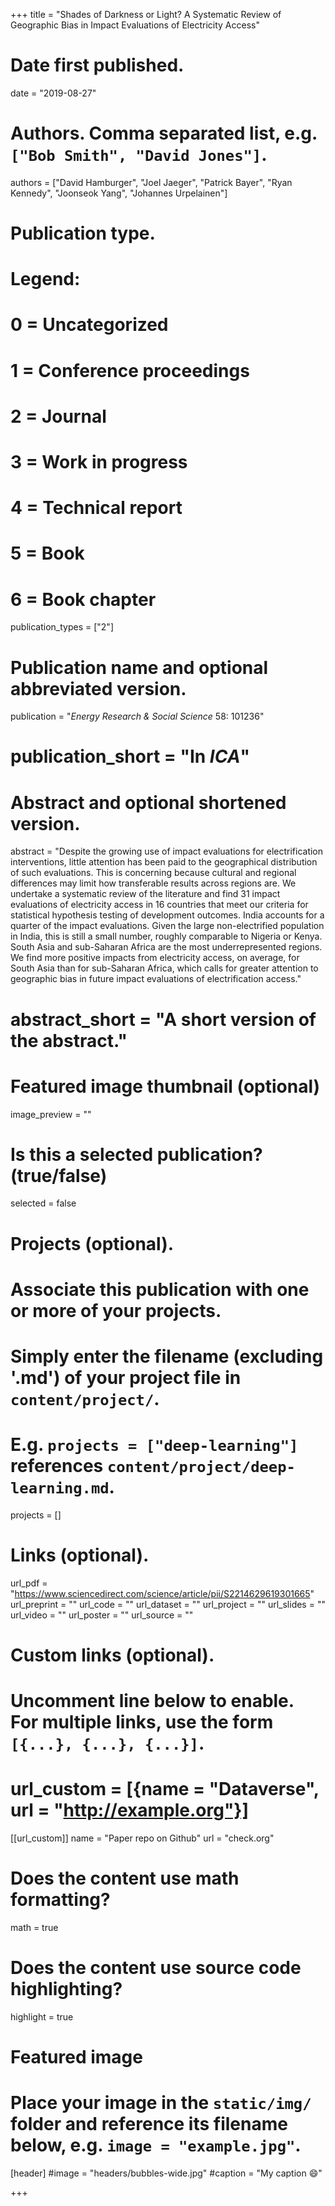 +++
title = "Shades of Darkness or Light? A Systematic Review of Geographic Bias in Impact Evaluations of Electricity Access"


# Date first published.
date = "2019-08-27"

# Authors. Comma separated list, e.g. `["Bob Smith", "David Jones"]`.
authors = ["David Hamburger", "Joel Jaeger", "Patrick Bayer", "Ryan Kennedy", "Joonseok Yang", "Johannes Urpelainen"]

# Publication type.
# Legend:
# 0 = Uncategorized
# 1 = Conference proceedings
# 2 = Journal
# 3 = Work in progress
# 4 = Technical report
# 5 = Book
# 6 = Book chapter
publication_types = ["2"]

# Publication name and optional abbreviated version.
publication = "*Energy Research & Social Science* 58: 101236"
# publication_short = "In *ICA*"

# Abstract and optional shortened version.
abstract = "Despite the growing use of impact evaluations for electrification interventions, little attention has been paid to the geographical distribution of such evaluations. This is concerning because cultural and regional differences may limit how transferable results across regions are. We undertake a systematic review of the literature and find 31 impact evaluations of electricity access in 16 countries that meet our criteria for statistical hypothesis testing of development outcomes. India accounts for a quarter of the impact evaluations. Given the large non-electrified population in India, this is still a small number, roughly comparable to Nigeria or Kenya. South Asia and sub-Saharan Africa are the most underrepresented regions. We find more positive impacts from electricity access, on average, for South Asia than for sub-Saharan Africa, which calls for greater attention to geographic bias in future impact evaluations of electrification access."
# abstract_short = "A short version of the abstract."

# Featured image thumbnail (optional)
image_preview = ""

# Is this a selected publication? (true/false)
selected = false

# Projects (optional).
#   Associate this publication with one or more of your projects.
#   Simply enter the filename (excluding '.md') of your project file in `content/project/`.
#   E.g. `projects = ["deep-learning"]` references `content/project/deep-learning.md`.
projects = []

# Links (optional).
url_pdf = "https://www.sciencedirect.com/science/article/pii/S2214629619301665"
url_preprint = ""
url_code = ""
url_dataset = ""
url_project = ""
url_slides = ""
url_video = ""
url_poster = ""
url_source = ""

# Custom links (optional).
#   Uncomment line below to enable. For multiple links, use the form `[{...}, {...}, {...}]`.
# url_custom = [{name = "Dataverse", url = "http://example.org"}]
 
[[url_custom]]
name = "Paper repo on Github"
url = "check.org"

# Does the content use math formatting?
math = true

# Does the content use source code highlighting?
highlight = true

# Featured image
# Place your image in the `static/img/` folder and reference its filename below, e.g. `image = "example.jpg"`.
[header]
#image = "headers/bubbles-wide.jpg"
#caption = "My caption 😄"

+++

